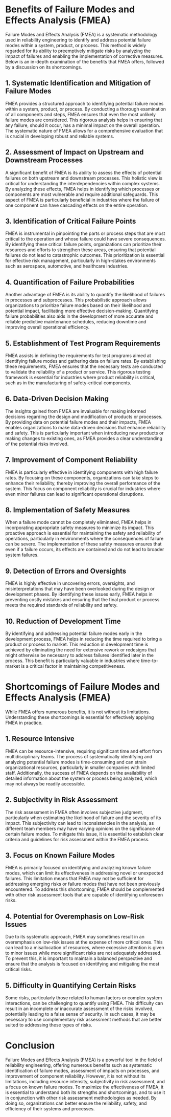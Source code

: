 # Benefits of Failure Modes and Effects Analysis (FMEA)

Failure Modes and Effects Analysis (FMEA) is a systematic methodology used in reliability engineering to identify and address potential failure modes within a system, product, or process. This method is widely regarded for its ability to preemptively mitigate risks by analyzing the impact of failures and enabling the implementation of corrective measures. Below is an in-depth examination of the benefits that FMEA offers, followed by a discussion on its shortcomings.

## 1. **Systematic Identification and Mitigation of Failure Modes**
   
   FMEA provides a structured approach to identifying potential failure modes within a system, product, or process. By conducting a thorough examination of all components and steps, FMEA ensures that even the most unlikely failure modes are considered. This rigorous analysis helps in ensuring that any failure, should it occur, has a minimal impact on the overall operation. The systematic nature of FMEA allows for a comprehensive evaluation that is crucial in developing robust and reliable systems.

## 2. **Assessment of Impact on Upstream and Downstream Processes**

   A significant benefit of FMEA is its ability to assess the effects of potential failures on both upstream and downstream processes. This holistic view is critical for understanding the interdependencies within complex systems. By analyzing these effects, FMEA helps in identifying which processes or components are most vulnerable and require additional safeguards. This aspect of FMEA is particularly beneficial in industries where the failure of one component can have cascading effects on the entire operation.

## 3. **Identification of Critical Failure Points**

   FMEA is instrumental in pinpointing the parts or process steps that are most critical to the operation and whose failure could have severe consequences. By identifying these critical failure points, organizations can prioritize their resources and efforts to strengthen these areas, ensuring that potential failures do not lead to catastrophic outcomes. This prioritization is essential for effective risk management, particularly in high-stakes environments such as aerospace, automotive, and healthcare industries.

## 4. **Quantification of Failure Probabilities**

   Another advantage of FMEA is its ability to quantify the likelihood of failures in processes and subprocesses. This probabilistic approach allows organizations to prioritize failure modes based on their likelihood and potential impact, facilitating more effective decision-making. Quantifying failure probabilities also aids in the development of more accurate and reliable predictive maintenance schedules, reducing downtime and improving overall operational efficiency.

## 5. **Establishment of Test Program Requirements**

   FMEA assists in defining the requirements for test programs aimed at identifying failure modes and gathering data on failure rates. By establishing these requirements, FMEA ensures that the necessary tests are conducted to validate the reliability of a product or service. This rigorous testing framework is essential for industries where product reliability is critical, such as in the manufacturing of safety-critical components.

## 6. **Data-Driven Decision Making**

   The insights gained from FMEA are invaluable for making informed decisions regarding the design and modification of products or processes. By providing data on potential failure modes and their impacts, FMEA enables organizations to make data-driven decisions that enhance reliability and safety. This is particularly important when introducing new products or making changes to existing ones, as FMEA provides a clear understanding of the potential risks involved.

## 7. **Improvement of Component Reliability**

   FMEA is particularly effective in identifying components with high failure rates. By focusing on these components, organizations can take steps to enhance their reliability, thereby improving the overall performance of the system. This focus on component reliability is crucial for industries where even minor failures can lead to significant operational disruptions.

## 8. **Implementation of Safety Measures**

   When a failure mode cannot be completely eliminated, FMEA helps in incorporating appropriate safety measures to minimize its impact. This proactive approach is essential for maintaining the safety and reliability of operations, particularly in environments where the consequences of failure can be severe. The implementation of these safety measures ensures that even if a failure occurs, its effects are contained and do not lead to broader system failures.

## 9. **Detection of Errors and Oversights**

   FMEA is highly effective in uncovering errors, oversights, and misinterpretations that may have been overlooked during the design or development phases. By identifying these issues early, FMEA helps in preventing costly mistakes and ensuring that the final product or process meets the required standards of reliability and safety.

## 10. **Reduction of Development Time**

   By identifying and addressing potential failure modes early in the development process, FMEA helps in reducing the time required to bring a product or process to market. This reduction in development time is achieved by eliminating the need for extensive rework or redesigns that might otherwise be necessary to address failures identified later in the process. This benefit is particularly valuable in industries where time-to-market is a critical factor in maintaining competitiveness.

# Shortcomings of Failure Modes and Effects Analysis (FMEA)

While FMEA offers numerous benefits, it is not without its limitations. Understanding these shortcomings is essential for effectively applying FMEA in practice.

## 1. **Resource Intensive**

   FMEA can be resource-intensive, requiring significant time and effort from multidisciplinary teams. The process of systematically identifying and analyzing potential failure modes is time-consuming and can strain organizational resources, particularly in smaller companies with limited staff. Additionally, the success of FMEA depends on the availability of detailed information about the system or process being analyzed, which may not always be readily accessible.

## 2. **Subjectivity in Risk Assessment**

   The risk assessment in FMEA often involves subjective judgment, particularly when estimating the likelihood of failure and the severity of its impact. This subjectivity can lead to inconsistencies in the analysis, as different team members may have varying opinions on the significance of certain failure modes. To mitigate this issue, it is essential to establish clear criteria and guidelines for risk assessment within the FMEA process.

## 3. **Focus on Known Failure Modes**

   FMEA is primarily focused on identifying and analyzing known failure modes, which can limit its effectiveness in addressing novel or unexpected failures. This limitation means that FMEA may not be sufficient for addressing emerging risks or failure modes that have not been previously encountered. To address this shortcoming, FMEA should be complemented with other risk assessment tools that are capable of identifying unforeseen risks.

## 4. **Potential for Overemphasis on Low-Risk Issues**

   Due to its systematic approach, FMEA may sometimes result in an overemphasis on low-risk issues at the expense of more critical ones. This can lead to a misallocation of resources, where excessive attention is given to minor issues while more significant risks are not adequately addressed. To prevent this, it is important to maintain a balanced perspective and ensure that the analysis is focused on identifying and mitigating the most critical risks.

## 5. **Difficulty in Quantifying Certain Risks**

   Some risks, particularly those related to human factors or complex system interactions, can be challenging to quantify using FMEA. This difficulty can result in an incomplete or inaccurate assessment of the risks involved, potentially leading to a false sense of security. In such cases, it may be necessary to use complementary risk assessment methods that are better suited to addressing these types of risks.

# Conclusion

Failure Modes and Effects Analysis (FMEA) is a powerful tool in the field of reliability engineering, offering numerous benefits such as systematic identification of failure modes, assessment of impacts on processes, and improvement of component reliability. However, it is not without its limitations, including resource intensity, subjectivity in risk assessment, and a focus on known failure modes. To maximize the effectiveness of FMEA, it is essential to understand both its strengths and shortcomings, and to use it in conjunction with other risk assessment methodologies as needed. By doing so, organizations can better ensure the reliability, safety, and efficiency of their systems and processes.